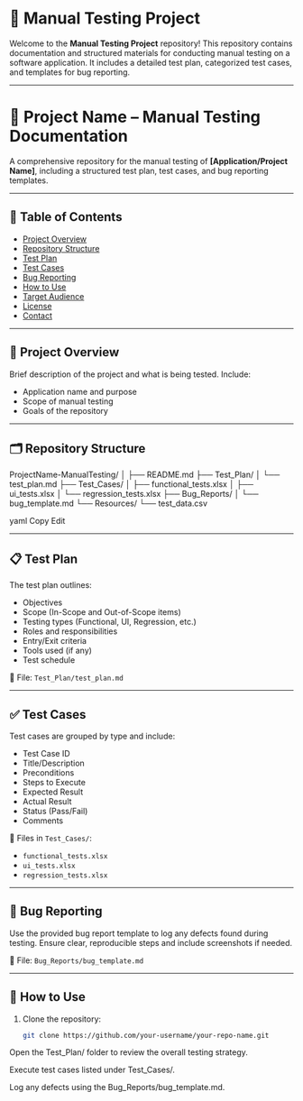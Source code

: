 # 📘 Manual Testing Project

Welcome to the **Manual Testing Project** repository! This repository contains documentation and structured materials for conducting manual testing on a software application. It includes a detailed test plan, categorized test cases, and templates for bug reporting.

---
# 📘 Project Name – Manual Testing Documentation

A comprehensive repository for the manual testing of **[Application/Project Name]**, including a structured test plan, test cases, and bug reporting templates.

---

## 📁 Table of Contents

- [Project Overview](#project-overview)
- [Repository Structure](#repository-structure)
- [Test Plan](#test-plan)
- [Test Cases](#test-cases)
- [Bug Reporting](#bug-reporting)
- [How to Use](#how-to-use)
- [Target Audience](#target-audience)
- [License](#license)
- [Contact](#contact)

---

## 📝 Project Overview

Brief description of the project and what is being tested. Include:
- Application name and purpose
- Scope of manual testing
- Goals of the repository

---

## 🗂 Repository Structure

ProjectName-ManualTesting/
│
├── README.md
├── Test_Plan/
│ └── test_plan.md
├── Test_Cases/
│ ├── functional_tests.xlsx
│ ├── ui_tests.xlsx
│ └── regression_tests.xlsx
├── Bug_Reports/
│ └── bug_template.md
└── Resources/
└── test_data.csv

yaml
Copy
Edit

---

## 📋 Test Plan

The test plan outlines:
- Objectives
- Scope (In-Scope and Out-of-Scope items)
- Testing types (Functional, UI, Regression, etc.)
- Roles and responsibilities
- Entry/Exit criteria
- Tools used (if any)
- Test schedule

📄 File: `Test_Plan/test_plan.md`

---

## ✅ Test Cases

Test cases are grouped by type and include:
- Test Case ID
- Title/Description
- Preconditions
- Steps to Execute
- Expected Result
- Actual Result
- Status (Pass/Fail)
- Comments

📄 Files in `Test_Cases/`:
- `functional_tests.xlsx`
- `ui_tests.xlsx`
- `regression_tests.xlsx`

---

## 🐞 Bug Reporting

Use the provided bug report template to log any defects found during testing. Ensure clear, reproducible steps and include screenshots if needed.

📄 File: `Bug_Reports/bug_template.md`

---

## 🚀 How to Use

1. Clone the repository:
   ```bash
   git clone https://github.com/your-username/your-repo-name.git
Open the Test_Plan/ folder to review the overall testing strategy.

Execute test cases listed under Test_Cases/.

Log any defects using the Bug_Reports/bug_template.md.
